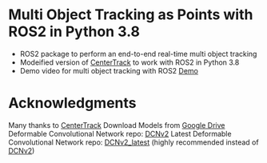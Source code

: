 # Multi Object Tracking as Points with ROS2 in Python 3.8
- ROS2 package to perform an end-to-end real-time multi object tracking
- Modeified version of [CenterTrack](https://github.com/xingyizhou/CenterTrack) to work with ROS2 in Python 3.8
- Demo video for multi object tracking with ROS2 [Demo](https://drive.google.com/file/d/1o9lO-yxxhZlFLeC1R9uyZJGufeSHv194/view?usp=sharing)
# Acknowledgments
Many thanks to [CenterTrack](https://github.com/xingyizhou/CenterTrack)
Download Models from [Google Drive](https://drive.google.com/drive/folders/1u4n_WwvDOJz4ws_KKQUMCpHXyvA6tj-I)
Deformable Convolutional Network repo: [DCNv2](https://github.com/CharlesShang/DCNv2/)
Latest Deformable Convolutional Network repo: [DCNv2_latest](https://github.com/jinfagang/DCNv2_latest) (highly recommended instead of [DCNv2](https://github.com/CharlesShang/DCNv2/))
